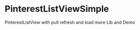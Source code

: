 PinterestListViewSimple
=======================

PinterestListView with pull refresh and load more Lib and Demo
